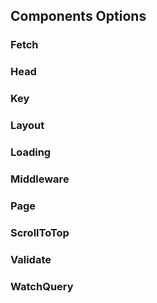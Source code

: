 ## Components Options

### Fetch

### Head

### Key

### Layout

### Loading

### Middleware

### Page

### ScrollToTop

### Validate

### WatchQuery
